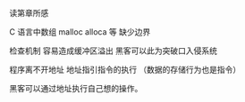 读第章所感

C 语言中数组 malloc alloca 等 缺少边界

检查机制  容易造成缓冲区溢出  黑客可以此为突破口入侵系统 

程序离不开地址  地址指引指令的执行 （数据的存储行为也是指令）

黑客可以通过地址执行自己想的操作。